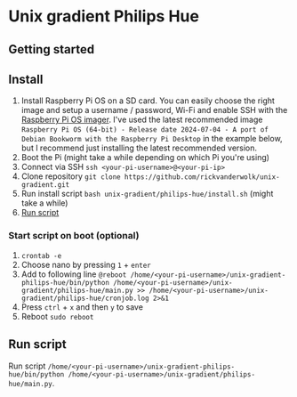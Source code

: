 # Unix gradient Philips Hue

## Getting started

## Install

1. Install Raspberry Pi OS on a SD card. You can easily choose the right image and setup a username / password, Wi-Fi and enable SSH with the [Raspberry Pi OS imager](https://www.raspberrypi.com/software/). I've used the latest recommended image `Raspberry Pi OS (64-bit) - Release date 2024-07-04 - A port of Debian Bookworm with the Raspberry Pi Desktop` in the example below, but I recommend just installing the latest recommended version.
2. Boot the Pi (might take a while depending on which Pi you're using)
3. Connect via SSH `ssh <your-pi-username>@<your-pi-ip>`
4. Clone repository `git clone https://github.com/rickvanderwolk/unix-gradient.git`
5. Run install script `bash unix-gradient/philips-hue/install.sh` (might take a while)
6. [Run script](#run-script)

### Start script on boot (optional)

1. `crontab -e`
2. Choose nano by pressing `1` + `enter`
3. Add to following line `@reboot /home/<your-pi-username>/unix-gradient-philips-hue/bin/python /home/<your-pi-username>/unix-gradient/philips-hue/main.py >> /home/<your-pi-username>/unix-gradient/philips-hue/cronjob.log 2>&1`
4. Press `ctrl` + `x` and then `y` to save
5. Reboot `sudo reboot`

<a id="#run-script"></a>
## Run script

Run script `/home/<your-pi-username>/unix-gradient-philips-hue/bin/python /home/<your-pi-username>/unix-gradient/philips-hue/main.py`.


